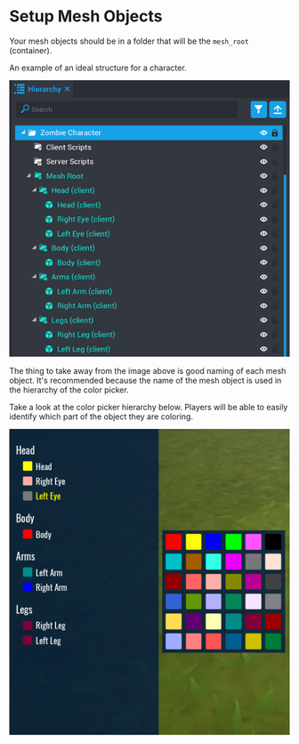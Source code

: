 # Setup Mesh Objects

Your mesh objects should be in a folder that will be the `mesh_root` (container).  

An example of an ideal structure for a character.

![](images/mesh_objects_structure.png)

The thing to take away from the image above is good naming of each mesh object.  It's recommended because the name of the mesh object is used in the hierarchy of the color picker.

Take a look at the color picker hierarchy below.  Players will be able to easily identify which part of the object they are coloring.

![](images/color_picker_hierarchy.png)